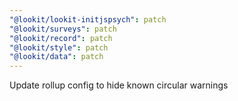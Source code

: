 ```yaml
---
"@lookit/lookit-initjspsych": patch
"@lookit/surveys": patch
"@lookit/record": patch
"@lookit/style": patch
"@lookit/data": patch
---
```


Update rollup config to hide known circular warnings
